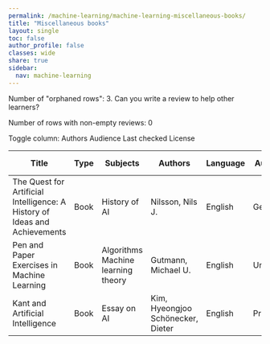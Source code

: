 ```yaml
---
permalink: /machine-learning/machine-learning-miscellaneous-books/
title: "Miscellaneous books"
layout: single
toc: false
author_profile: false
classes: wide
share: true
sidebar:
  nav: machine-learning
---
```


Number of "orphaned rows": 3. Can you write a review to help other learners?

Number of rows with non-empty reviews: 0

<div class="table_cols_toggles">
Toggle column: <a class="toggle-vis btn btn--danger" data-column="3">Authors</a> <a class="toggle-vis btn btn--danger" data-column="5">Audience</a> <a class="toggle-vis btn btn--danger" data-column="8">Last checked</a> <a class="toggle-vis btn btn--danger" data-column="9">License</a>
</div>
<table class="display" style="width:100%">
<thead>
<tr>
    <th>Title</th>
    <th>Type</th>
    <th>Subjects</th>
    <th>Authors</th>
    <th>Language</th>
    <th>Audience</th>
    <th>Reviews</th>
    <th>URLs</th>
    <th>Last checked</th>
    <th>License</th>
</tr>
</thead>
<tbody>
<tr>
    <td>The Quest for Artificial Intelligence: A History of Ideas and Achievements</td>
    <td>Book</td>
    <td>History of AI</td>
    <td>Nilsson, Nils J.</td>
    <td>English</td>
    <td>General</td>
    <td></td>
    <td><a href="https://ai.stanford.edu/%7Enilsson/QAI/qai.pdf" target="_blank">PDF</a></td>
    <td>2023-11-11</td>
    <td></td>
</tr>
<tr>
    <td>Pen and Paper Exercises in Machine Learning</td>
    <td>Book</td>
    <td>Algorithms<br>Machine learning theory</td>
    <td>Gutmann, Michael U.</td>
    <td>English</td>
    <td>Undergrad</td>
    <td></td>
    <td><a href = "https://arxiv.org/pdf/2206.13446.pdf" >PDF</a><br><a href = "https://arxiv.org/abs/2206.13446" target = "_blank">Site</a></td>
    <td>2023-11-11</td>
    <td></td>
</tr>
<tr>
    <td>Kant and Artificial Intelligence</td>
    <td>Book</td>
    <td>Essay on AI</td>
    <td>Kim, Hyeongjoo<br>Schönecker, Dieter</td>
    <td>English</td>
    <td>Prac</td>
    <td></td>
    <td><a href = "https://www.degruyter.com/document/doi/10.1515/9783110706611/pdf" >PDF</a><br><a href = "https://www.degruyter.com/document/doi/10.1515/9783110706611/epub" >EPUB</a><br><a href = "https://www.degruyter.com/document/doi/10.1515/9783110706611/html" target = "_blank">Site</a></td>
    <td>2023-12-11</td>
    <td>CC BY-NC-ND 4.0 DEED</td>
</tr>
<tfoot>
<tr>
    <td></td>
    <td></td>
    <td></td>
    <td></td>
    <td></td>
    <td></td>
    <td></td>
    <td></td>
    <td></td>
    <td></td>
</tr>
</tfoot>
